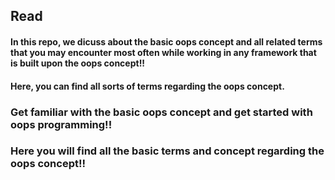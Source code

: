
## Read 

#### In this repo, we dicuss about the basic oops concept and all related terms that you may encounter most often while working in any framework that is built upon the oops concept!!

#### Here, you can find all sorts of terms regarding the oops concept.
### Get familiar with the basic oops concept and get started with oops programming!!
### Here you will find all the basic terms and concept regarding the oops concept!!
